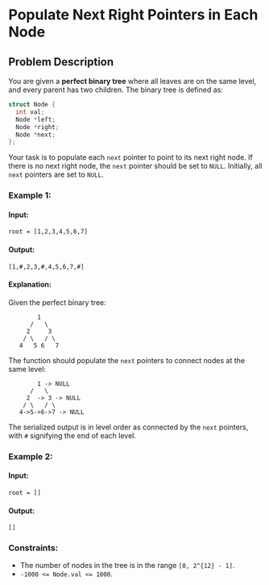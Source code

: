 # Populate Next Right Pointers in Each Node

## Problem Description

You are given a **perfect binary tree** where all leaves are on the same level, and every parent has two children. The binary tree is defined as:

```cpp
struct Node {
  int val;
  Node *left;
  Node *right;
  Node *next;
};
```

Your task is to populate each `next` pointer to point to its next right node. If there is no next right node, the `next` pointer should be set to `NULL`. Initially, all `next` pointers are set to `NULL`.

### Example 1:

#### Input:
```plaintext
root = [1,2,3,4,5,6,7]
```

#### Output:
```plaintext
[1,#,2,3,#,4,5,6,7,#]
```

#### Explanation:
Given the perfect binary tree:

```
        1
      /   \
     2     3
    / \   / \
   4   5 6   7
```

The function should populate the `next` pointers to connect nodes at the same level:

```
        1 -> NULL
      /   \
     2  -> 3 -> NULL
    / \   / \
   4->5->6->7 -> NULL
```

The serialized output is in level order as connected by the `next` pointers, with `#` signifying the end of each level.

### Example 2:

#### Input:
```plaintext
root = []
```

#### Output:
```plaintext
[]
```

### Constraints:

- The number of nodes in the tree is in the range `[0, 2^{12} - 1]`.
- `-1000 <= Node.val <= 1000`.
